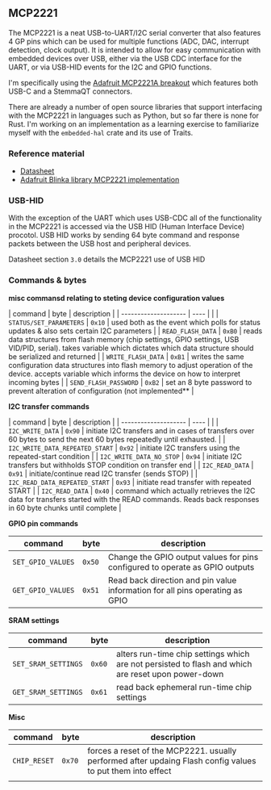 ## MCP2221

The MCP2221 is a neat USB-to-UART/I2C serial converter that also features 4 GP pins which can be used for multiple functions (ADC, DAC, interrupt detection, clock output). It is intended to allow for easy communication with embedded devices over USB, either via the USB CDC interface for the UART, or via USB-HID events for the I2C and GPIO functions.

I'm specifically using the [Adafruit MCP2221A breakout](https://www.adafruit.com/product/4471) which features both USB-C and a StemmaQT connectors. 

There are already a number of open source libraries that support interfacing with the MCP2221 in languages such as Python, but so far there is none for Rust. I'm working on an implementation as a learning exercise to familiarize myself with the `embedded-hal` crate and its use of Traits.

### Reference material

* [Datasheet](https://ww1.microchip.com/downloads/en/DeviceDoc/20005565C.pdf)
* [Adafruit Blinka library MCP2221 implementation](https://github.com/adafruit/Adafruit_Blinka/blob/master/src/adafruit_blinka/microcontroller/mcp2221/mcp2221.py)

### USB-HID

With the exception of the UART which uses USB-CDC all of the functionality in the MCP2221 is accessed via the USB HID (Human Interface Device) procotol. USB HID works by sending 64 byte command and response packets between the USB host and peripheral devices.

Datasheet section `3.0` details the MCP2221 use of USB HID

### Commands & bytes

**misc commansd relating to steting device configuration values**

| command                         | byte   | description                                                                                                                                                                       |
| --------------------            | ----   |                                                                                                                                                                                   |
| `STATUS/SET_PARAMETERS`         | `0x10` | used both as the event which polls for status updates & also sets certain I2C parameters                                                                                          |
| `READ_FLASH_DATA`               | `0xB0` | reads data structures from flash memory (chip settings, GPIO settings, USB VID/PID, serial). takes variable which dictates which data structure should be serialized and returned |
| `WRITE_FLASH_DATA`              | `0xB1` | writes the same configuration data structures into flash memory to adjust operation of the device. accepts variable which informs the device on how to interpret incoming bytes   |
| `SEND_FLASH_PASSWORD`           | `0xB2` | set an 8 byte password to prevent alteration of configuration (not implemented**                                                                                                   |

**I2C transfer commands**

| command                         | byte   | description                                                                                                                                                                       |
| --------------------            | ----   |                                                                                                                                                                                   |
| `I2C_WRITE_DATA`                | `0x90` | initiate I2C transfers and in cases of transfers over 60 bytes to send the next 60 bytes repeatedly until exhausted.                                                              |
| `I2C_WRITE_DATA_REPEATED_START` | `0x92` | initiate I2C transfers using the repeated-start condition                                                                                                                         |
| `I2C_WRITE_DATA_NO_STOP`        | `0x94` | initiate I2C transfers but withholds STOP condition on transfer end                                                                                                               |
| `I2C_READ_DATA`                 | `0x91` | initiate/continue read I2C transfer (sends STOP)                                                                                                                                  |
| `I2C_READ_DATA_REPEATED_START`  | `0x93` | initiate read transfer with repeated START                                                                                                                                        |
| `I2C_READ_DATA`                 | `0x40` | command which actually retrieves the I2C data for transfers started with the READ commands. Reads back responses in 60 byte chunks until complete                                 |

**GPIO pin commands**

| command           | byte   | description                                                                  |
|-------------------|--------|------------------------------------------------------------------------------|
| `SET_GPIO_VALUES` | `0x50` | Change the GPIO output values for pins configured to operate as GPIO outputs |
| `GET_GPIO_VALUES` | `0x51` | Read back direction and pin value information for all pins operating as GPIO |

**SRAM settings**

| command             | byte   | description                                                                                        |
|---------------------|--------|----------------------------------------------------------------------------------------------------|
| `SET_SRAM_SETTINGS` | `0x60` | alters run-time chip settings which are not persisted to flash and which are reset upon power-down |
| `GET_SRAM_SETTINGS` | `0x61` | read back ephemeral run-time chip settings                                                         |


**Misc**

| command      | byte   | description                                                                                                |
|--------------|--------|------------------------------------------------------------------------------------------------------------|
| `CHIP_RESET` | `0x70` | forces a reset of the MCP2221. usually performed after updaing Flash config values to put them into effect |
|              |        |                                                                                                            |
